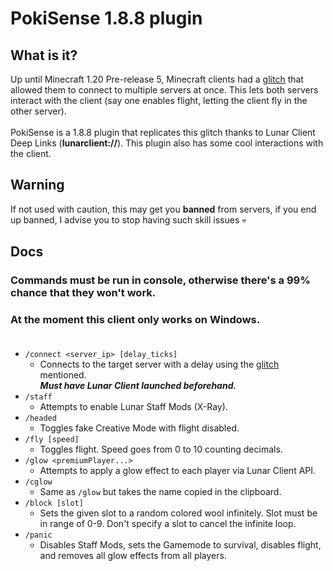 # PokiSense 1.8.8 plugin
## What is it?
Up until Minecraft 1.20 Pre-release 5, Minecraft clients had a [glitch](https://bugs.mojang.com/browse/MC-74984) that allowed them to connect to multiple servers at once.
This lets both servers interact with the client (say one enables flight, letting the client fly in the other server).<br><br>
PokiSense is a 1.8.8 plugin that replicates this glitch thanks to Lunar Client Deep Links (**lunarclient://**).
This plugin also has some cool interactions with the client.

## Warning
If not used with caution, this may get you **banned** from servers, if you end up banned, I advise you to stop having such skill issues 💀

## Docs
### Commands must be run in console, otherwise there's a 99% chance that they won't work.
### At the moment this client only works on Windows.<br><br>

- `/connect <server_ip> [delay_ticks]`
  - Connects to the target server with a delay using the [glitch](https://bugs.mojang.com/browse/MC-74984) mentioned.<br>
  _**Must have Lunar Client launched beforehand.**_
- `/staff`
  - Attempts to enable Lunar Staff Mods (X-Ray).
- `/headed`
  - Toggles fake Creative Mode with flight disabled.
- `/fly [speed]`
  - Toggles flight. Speed goes from 0 to 10 counting decimals.
- `/glow <premiumPlayer...>`
  - Attempts to apply a glow effect to each player via Lunar Client API.
- `/cglow`
  - Same as `/glow` but takes the name copied in the clipboard.
- `/block [slot]`
  - Sets the given slot to a random colored wool infinitely. Slot must be in range of 0-9. Don't specify a slot to cancel the infinite loop.
- `/panic`
  - Disables Staff Mods, sets the Gamemode to survival, disables flight, and removes all glow effects from all players.